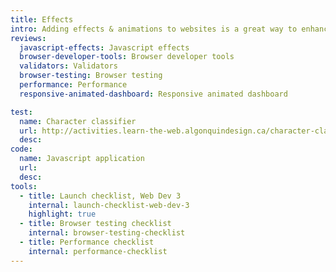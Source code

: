 ```yaml
---
title: Effects
intro: Adding effects & animations to websites is a great way to enhance the user experience but only if done subtly and with great care.
reviews:
  javascript-effects: Javascript effects
  browser-developer-tools: Browser developer tools
  validators: Validators
  browser-testing: Browser testing
  performance: Performance
  responsive-animated-dashboard: Responsive animated dashboard

test:
  name: Character classifier
  url: http://activities.learn-the-web.algonquindesign.ca/character-classifier/
  desc:
code:
  name: Javascript application
  url:
  desc:
tools:
  - title: Launch checklist, Web Dev 3
    internal: launch-checklist-web-dev-3
    highlight: true
  - title: Browser testing checklist
    internal: browser-testing-checklist
  - title: Performance checklist
    internal: performance-checklist
---
```

